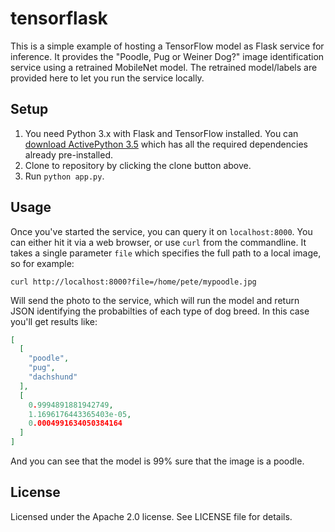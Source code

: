 # tensorflask
This is a simple example of hosting a TensorFlow model as Flask service for inference. It provides the "Poodle, Pug or Weiner Dog?" image identification service using a retrained MobileNet model. The retrained model/labels are provided here to let you run the service locally.

## Setup
1. You need Python 3.x with Flask and TensorFlow installed. You can [download ActivePython 3.5](https://www.activestate.com/activepython/downloads) which has all the required dependencies already pre-installed.
2. Clone to repository by clicking the clone button above.
3. Run `python app.py`.

## Usage
Once you've started the service, you can query it on `localhost:8000`. You can either hit it via a web browser, or use `curl` from the commandline. It takes a single parameter `file` which specifies the full path to a local image, so for example:

`curl http://localhost:8000?file=/home/pete/mypoodle.jpg`

Will send the photo to the service, which will run the model and return JSON identifying the probabilties of each type of dog breed. In this case you'll get results like:

```json
[
  [
    "poodle", 
    "pug", 
    "dachshund"
  ], 
  [
    0.9994891881942749, 
    1.1696176443365403e-05, 
    0.0004991634050384164
  ]
]
```

And you can see that the model is 99% sure that the image is a poodle.

## License

Licensed under the Apache 2.0 license. See LICENSE file for details.
